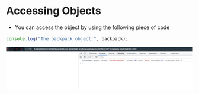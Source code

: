 # Accessing Objects

- You can access the object by using the following piece of code

```javascript
console.log("The backpack object:", backpack);
```

![img](.images/after-reload.png)
